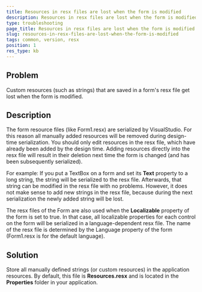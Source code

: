```yaml
---
title: Resources in resx files are lost when the form is modified
description: Resources in resx files are lost when the form is modified
type: troubleshooting
page_title: Resources in resx files are lost when the form is modified
slug: resources-in-resx-files-are-lost-when-the-form-is-modified
tags: common, version, resx
position: 1
res_type: kb
---
```


## Problem

Custom resources (such as strings) that are saved in a form's resx file get lost when the form is modified. 
 
## Description

The form resource files (like Form1.resx) are serialized by VisualStudio. For this reason all manually added resources will be removed during design-time serialization. You should only edit resources in the resx file, which have already been added by the design time. Adding resources directly into the resx file will result in their deletion next time the form is changed (and has been subsequently serialized).

For example:
If you put a TextBox on a form and set its **Text** property to a long string, the string will be serialized to the resx file. Afterwards, that string can be modified in the resx file with no problems. However, it does not make sense to add new strings in the resx file, because during the next serialization the newly added string will be lost.

The resx files of the Form are also used when the **Localizable** property of the form is set to true. In that case, all localizable properties for each control on the form will be serialized in a language-dependent resx file. The name of the resx file is determined by the Language property of the form (Form1.resx is for the default language).

## Solution

Store all manually defined strings (or custom resources) in the application resources. By default, this file is **Resources.resx** and is located in the **Properties** folder in your application.
